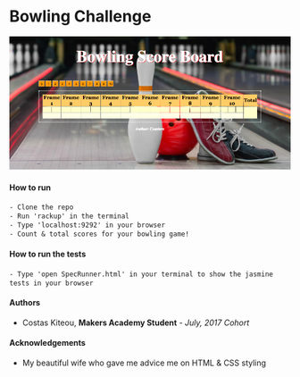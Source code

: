 Bowling Challenge
=================

<p align="center">
  <img src="./public/images/bowling_challenge_screenshot.png"/>
</p>


#### How to run ####
```
- Clone the repo
- Run 'rackup' in the terminal
- Type 'localhost:9292' in your browser
- Count & total scores for your bowling game!
```
#### How to run the tests ####
```
- Type 'open SpecRunner.html' in your terminal to show the jasmine tests in your browser
```
#### Authors ####
- Costas Kiteou, **Makers Academy Student** - _July, 2017 Cohort_

#### Acknowledgements ####
- My beautiful wife who gave me advice me on HTML & CSS styling
